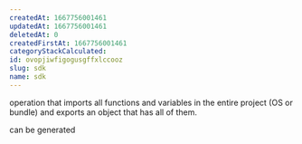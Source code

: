 ```yaml
---
createdAt: 1667756001461
updatedAt: 1667756001461
deletedAt: 0
createdFirstAt: 1667756001461
categoryStackCalculated: 
id: ovopjiwfigogusgffxlccooz
slug: sdk
name: sdk
---
```


operation that imports all functions and variables in the entire project (OS or bundle) and exports an object that has all of them.

can be generated
